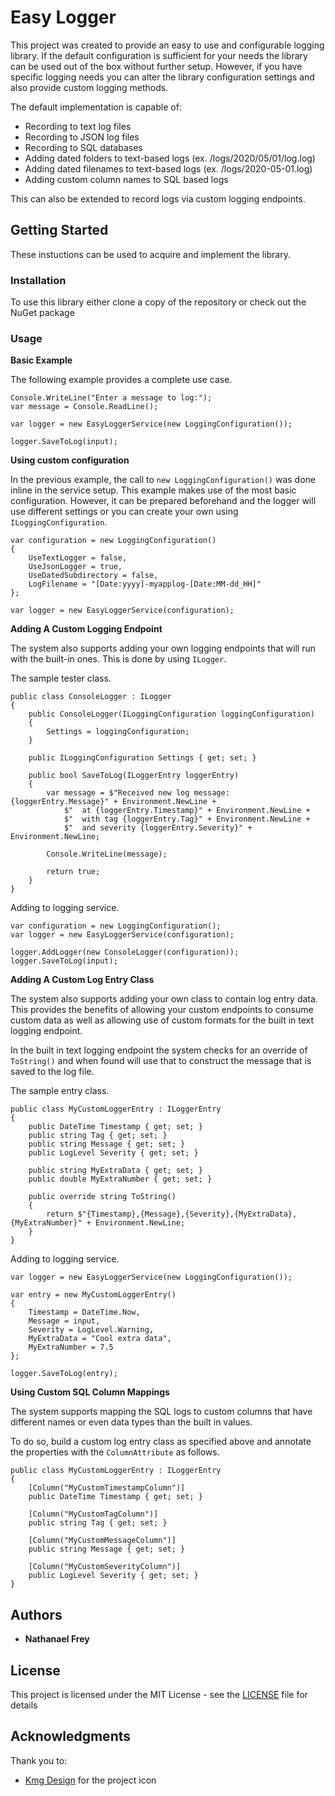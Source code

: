 # Easy Logger

This project was created to provide an easy to use and configurable logging library. If the default configuration is sufficient for your needs the library can be used out of the box without further setup. However, if you have specific logging needs you can alter the library configuration settings and also provide custom logging methods.

The default implementation is capable of:

- Recording to text log files
- Recording to JSON log files
- Recording to SQL databases
- Adding dated folders to text-based logs (ex. /logs/2020/05/01/log.log)
- Adding dated filenames to text-based logs (ex. /logs/2020-05-01.log)
- Adding custom column names to SQL based logs

This can also be extended to record logs via custom logging endpoints.

## Getting Started

These instuctions can be used to acquire and implement the library.

### Installation

To use this library either clone a copy of the repository or check out the NuGet package

### Usage

**Basic Example**

The following example provides a complete use case.

```
Console.WriteLine("Enter a message to log:");
var message = Console.ReadLine();

var logger = new EasyLoggerService(new LoggingConfiguration());

logger.SaveToLog(input);

```

**Using custom configuration**

In the previous example, the call to ```new LoggingConfiguration()``` was done inline in the service setup. This example makes use of the most basic configuration. However, it can be prepared beforehand and the logger will use different settings or you can create your own using ```ILoggingConfiguration```.

```
var configuration = new LoggingConfiguration()
{
    UseTextLogger = false,
    UseJsonLogger = true,
    UseDatedSubdirectory = false, 
    LogFilename = "[Date:yyyy]-myapplog-[Date:MM-dd_HH]"
};

var logger = new EasyLoggerService(configuration);
```

**Adding A Custom Logging Endpoint**

The system also supports adding your own logging endpoints that will run with the built-in ones. This is done by using ```ILogger```.

The sample tester class.

```
public class ConsoleLogger : ILogger
{
    public ConsoleLogger(ILoggingConfiguration loggingConfiguration)
    {
        Settings = loggingConfiguration;
    }

    public ILoggingConfiguration Settings { get; set; }

    public bool SaveToLog(ILoggerEntry loggerEntry)
    {
        var message = $"Received new log message: {loggerEntry.Message}" + Environment.NewLine +
            $"  at {loggerEntry.Timestamp}" + Environment.NewLine +
            $"  with tag {loggerEntry.Tag}" + Environment.NewLine +
            $"  and severity {loggerEntry.Severity}" + Environment.NewLine;

        Console.WriteLine(message);

        return true;
    }
}
```

Adding to logging service.

```
var configuration = new LoggingConfiguration();
var logger = new EasyLoggerService(configuration);

logger.AddLogger(new ConsoleLogger(configuration));
logger.SaveToLog(input);
```

**Adding A Custom Log Entry Class**

The system also supports adding your own class to contain log entry data. This provides the benefits of allowing your custom endpoints to consume custom data as well as allowing use of custom formats for the built in text logging endpoint.

In the built in text logging endpoint the system checks for an override of ```ToString()``` and when found will use that to construct the message that is saved to the log file.

The sample entry class.

```
public class MyCustomLoggerEntry : ILoggerEntry
{
    public DateTime Timestamp { get; set; }
    public string Tag { get; set; }
    public string Message { get; set; }
    public LogLevel Severity { get; set; }

    public string MyExtraData { get; set; }
    public double MyExtraNumber { get; set; }

    public override string ToString()
    {
        return $"{Timestamp},{Message},{Severity},{MyExtraData},{MyExtraNumber}" + Environment.NewLine;
    }
}
```

Adding to logging service.

```
var logger = new EasyLoggerService(new LoggingConfiguration());

var entry = new MyCustomLoggerEntry()
{
    Timestamp = DateTime.Now,
    Message = input,
    Severity = LogLevel.Warning,
    MyExtraData = "Cool extra data",
    MyExtraNumber = 7.5
};

logger.SaveToLog(entry);
```

**Using Custom SQL Column Mappings**

The system supports mapping the SQL logs to custom columns that have different names or even data types than the built in values.

To do so, build a custom log entry class as specified above and annotate the properties with the ```ColumnAttribute``` as follows.

```
public class MyCustomLoggerEntry : ILoggerEntry
{
    [Column("MyCustomTimestampColumn")]
    public DateTime Timestamp { get; set; }

    [Column("MyCustomTagColumn")]
    public string Tag { get; set; }

    [Column("MyCustomMessageColumn")]
    public string Message { get; set; }

    [Column("MyCustomSeverityColumn")]
    public LogLevel Severity { get; set; }
}
```

## Authors

* **Nathanael Frey**

## License

This project is licensed under the MIT License - see the [LICENSE](LICENSE) file for details

## Acknowledgments

Thank you to:
* [Kmg Design](https://www.iconfinder.com/kmgdesignid) for the project icon